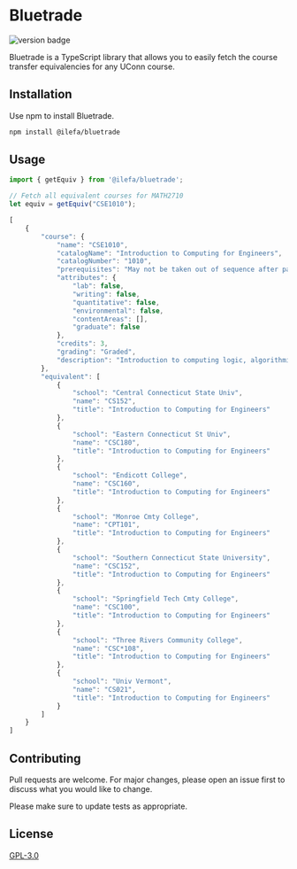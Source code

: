 # Bluetrade

![version badge](https://img.shields.io/badge/version-1.2.0-blue)

Bluetrade is a TypeScript library that allows you to easily fetch the course transfer equivalencies for any UConn course.

## Installation

Use npm to install Bluetrade.

```bash
npm install @ilefa/bluetrade
```

## Usage

```ts
import { getEquiv } from '@ilefa/bluetrade';

// Fetch all equivalent courses for MATH2710
let equiv = getEquiv("CSE1010");

[
    {
        "course": {
            "name": "CSE1010",
            "catalogName": "Introduction to Computing for Engineers",
            "catalogNumber": "1010",
            "prerequisites": "May not be taken out of sequence after passing CSE 1729 or 2050.",
            "attributes": {
                "lab": false,
                "writing": false,
                "quantitative": false,
                "environmental": false,
                "contentAreas": [],
                "graduate": false
            },
            "credits": 3,
            "grading": "Graded",
            "description": "Introduction to computing logic, algorithmic thinking, computing processes, a programming language and computing environment. Knowledge obtained in this course enables use of the computer as an instrument to solve computing problems. Representative problems from science, mathematics, and engineering will be solved."
        },
        "equivalent": [
            {
                "school": "Central Connecticut State Univ",
                "name": "CS152",
                "title": "Introduction to Computing for Engineers"
            },
            {
                "school": "Eastern Connecticut St Univ",
                "name": "CSC180",
                "title": "Introduction to Computing for Engineers"
            },
            {
                "school": "Endicott College",
                "name": "CSC160",
                "title": "Introduction to Computing for Engineers"
            },
            {
                "school": "Monroe Cmty College",
                "name": "CPT101",
                "title": "Introduction to Computing for Engineers"
            },
            {
                "school": "Southern Connecticut State University",
                "name": "CSC152",
                "title": "Introduction to Computing for Engineers"
            },
            {
                "school": "Springfield Tech Cmty College",
                "name": "CSC100",
                "title": "Introduction to Computing for Engineers"
            },
            {
                "school": "Three Rivers Community College",
                "name": "CSC*108",
                "title": "Introduction to Computing for Engineers"
            },
            {
                "school": "Univ Vermont",
                "name": "CS021",
                "title": "Introduction to Computing for Engineers"
            }
        ]
    }
]
```

## Contributing
Pull requests are welcome. For major changes, please open an issue first to discuss what you would like to change.

Please make sure to update tests as appropriate.

## License
[GPL-3.0](https://choosealicense.com/licenses/gpl-3.0/)